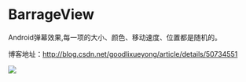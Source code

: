 # BarrageView
Android弹幕效果,每一项的大小、颜色、移动速度、位置都是随机的。

博客地址：http://blog.csdn.net/goodlixueyong/article/details/50734551

![](https://github.com/viclee2014/BarrageView/blob/master/app/src/main/res/raw/barrageview.gif)
